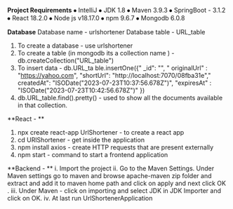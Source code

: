 **Project Requirements**
⦁	IntelliJ 
⦁	JDK 1.8 
⦁	Maven 3.9.3
⦁	SpringBoot - 3.1.2
⦁	React 18.2.0
⦁	Node js v18.17.0
⦁	npm 9.6.7
⦁	Mongodb 6.0.8


**Database**
Database name - urlshortener
Database table - URL_table
1.	To create a database - use urlshortener
2.	To create a table (in mongodb its a collection name ) - db.createCollection("URL_table")
3.	To insert data - db.URL_ta ble.insertOne({" _id": "", " originalUrl" : "https://yahoo.com",    "shortUrl": "http://localhost:7070/08fba31e"," createdAt": "ISODate("2023-07-23T10:37:56.678Z")", "expiresAt" : "ISODate("2023-07-23T10:42:56.678Z")"  })
4.	db.URL_table.find().pretty() - used to show all the documents available in that collection.

   
**React - **
1.	npx create react-app UrlShortener - to create a react app 
2.	cd URlShortener -  get inside the application 
3.	npm install axios - create HTTP requests that are present externally 
4.	npm start - command to start a frontend application

   
**Backend - **
i.	 Import the project
ii.	Go to the Maven Settings. Under Maven settings go to maven and browse apache-maven  zip folder and extract and add it to maven home path and click on apply and next click OK .
iii.	Under Maven -  click on importing and select JDK in JDK Importer and click on OK.
iv.	At last run UrlShortenerApplication 
